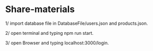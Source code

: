 # Share-materials
1/ import database file in DatabaseFile/users.json and products.json.


2/ open terminal and typing npm run start.


3/ open Browser and typing localhost:3000/login.

